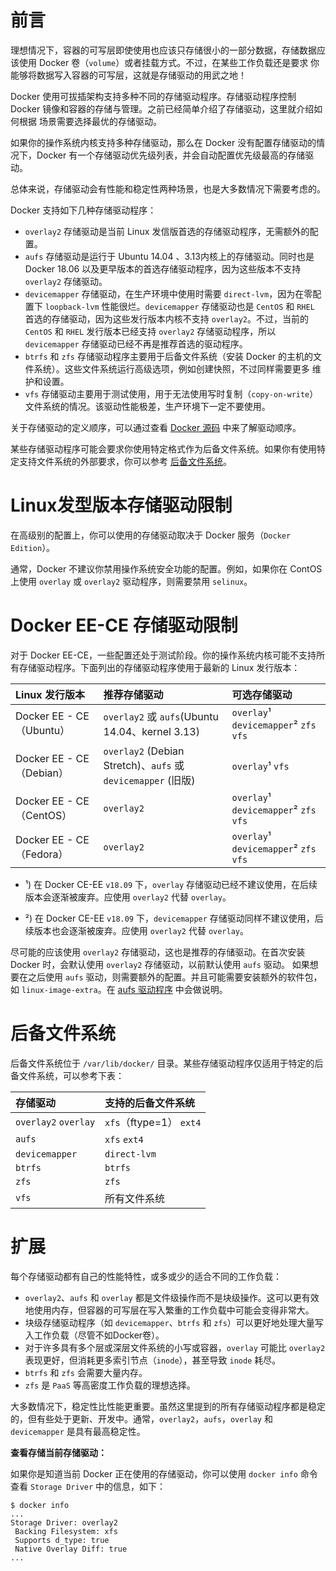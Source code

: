 # 前言

理想情况下，容器的可写层即使使用也应该只存储很小的一部分数据，存储数据应该使用 Docker 卷（`volume`）或者挂载方式。不过，在某些工作负载还是要求
你能够将数据写入容器的可写层，这就是存储驱动的用武之地！

Docker 使用可拔插架构支持多种不同的存储驱动程序。存储驱动程序控制 Docker 镜像和容器的存储与管理。之前已经简单介绍了存储驱动，这里就介绍如何根据
场景需要选择最优的存储驱动。

如果你的操作系统内核支持多种存储驱动，那么在 Docker 没有配置存储驱动的情况下，Docker 有一个存储驱动优先级列表，并会自动配置优先级最高的存储驱动。

总体来说，存储驱动会有性能和稳定性两种场景，也是大多数情况下需要考虑的。

Docker 支持如下几种存储驱动程序：

- `overlay2` 存储驱动是当前 Linux 发信版首选的存储驱动程序，无需额外的配置。
- `aufs` 存储驱动是运行于 Ubuntu 14.04 、3.13内核上的存储驱动。同时也是 Docker 18.06 以及更早版本的首选存储驱动程序，因为这些版本不支持 `overlay2` 存储驱动。
- `devicemapper` 存储驱动，在生产环境中使用时需要 `direct-lvm`，因为在零配置下 `loopback-lvm` 性能很烂。`devicemapper` 存储驱动也是
`CentOS` 和 `RHEL` 首选的存储驱动，因为这些发行版本内核不支持 `overlay2`。不过，当前的 `CentOS` 和 `RHEL` 发行版本已经支持 `overlay2`
存储驱动程序，所以 `devicemapper` 存储驱动已经不再是推荐首选的驱动程序。
- `btrfs` 和 `zfs` 存储驱动程序主要用于后备文件系统（安装 Docker 的主机的文件系统）。这些文件系统运行高级选项，例如创建快照，不过同样需要更多
维护和设置。
- `vfs` 存储驱动主要用于测试使用，用于无法使用写时复制（`copy-on-write`）文件系统的情况。该驱动性能极差，生产环境下一定不要使用。

关于存储驱动的定义顺序，可以通过查看 [Docker 源码](https://github.com/docker/docker-ce/blob/18.09/components/engine/daemon/graphdriver/driver_linux.go#L50) 中来了解驱动顺序。

某些存储驱动程序可能会要求你使用特定格式作为后备文件系统。如果你有使用特定支持文件系统的外部要求，你可以参考 [后备文件系统](#后备文件系统)。

# Linux发型版本存储驱动限制

在高级别的配置上，你可以使用的存储驱动取决于 Docker 服务（`Docker Edition`）。

通常，Docker 不建议你禁用操作系统安全功能的配置。例如，如果你在 ContOS 上使用 `overlay` 或 `overlay2` 驱动程序，则需要禁用 `selinux`。

# Docker EE-CE 存储驱动限制

对于 Docker EE-CE，一些配置还处于测试阶段。你的操作系统内核可能不支持所有存储驱动程序。下面列出的存储驱动程序使用于最新的 Linux 发行版本：

|Linux 发行版本|推荐存储驱动|可选存储驱动|
|:-----------|:---------|:---------|
|Docker EE - CE（Ubuntu）| `overlay2` 或 `aufs`(Ubuntu 14.04、kernel 3.13)|`overlay`¹ `devicemapper`² `zfs` `vfs`|
|Docker EE - CE（Debian）| `overlay2` (Debian Stretch)、`aufs` 或 `devicemapper` (旧版) | `overlay`¹ `vfs` |
|Docker EE - CE（CentOS）| `overlay2` | `overlay`¹ `devicemapper`² `zfs` `vfs` |
|Docker EE - CE（Fedora）| `overlay2` | `overlay`¹ `devicemapper`² `zfs` `vfs` |

- ¹) 在 Docker CE-EE `v18.09` 下，`overlay` 存储驱动已经不建议使用，在后续版本会逐渐被废弃。应使用 `overlay2` 代替 `overlay`。

- ²) 在 Docker CE-EE `v18.09` 下，`devicemapper` 存储驱动同样不建议使用，后续版本也会逐渐被废弃。应使用 `overlay2` 代替 `overlay`。

尽可能的应该使用 `overlay2` 存储驱动，这也是推荐的存储驱动。在首次安装 Docker 时，会默认使用 `overlay2` 存储驱动，以前默认使用 `aufs` 驱动。
如果想要在之后使用 `aufs` 驱动，则需要额外的配置。并且可能需要安装额外的软件包，如 `linux-image-extra`。在 [aufs 驱动程序]() 中会做说明。

# 后备文件系统

后备文件系统位于 `/var/lib/docker/` 目录。某些存储驱动程序仅适用于特定的后备文件系统，可以参考下表：

|存储驱动 |支持的后备文件系统 |
|:------|:---------------|
|`overlay2` `overlay` | `xfs`（ftype=1）  `ext4`
|`aufs`	| `xfs` `ext4`|
|`devicemapper` | `direct-lvm`|
|`btrfs` | `btrfs` |
|`zfs` | `zfs` |
|`vfs` |所有文件系统 |

# 扩展

每个存储驱动都有自己的性能特性，或多或少的适合不同的工作负载：

- `overlay2`、`aufs` 和 `overlay` 都是文件级操作而不是块级操作。这可以更有效地使用内存，但容器的可写层在写入繁重的工作负载中可能会变得非常大。
- 块级存储驱动程序（如 `devicemapper`、`btrfs` 和 `zfs`）可以更好地处理大量写入工作负载（尽管不如Docker卷）。
- 对于许多具有多个层或深层文件系统的小写或容器，`overlay` 可能比 `overlay2` 表现更好，但消耗更多索引节点（`inode`），甚至导致 `inode` 耗尽。
- `btrfs` 和 `zfs` 会需要大量内存。
- `zfs` 是 `PaaS` 等高密度工作负载的理想选择。

大多数情况下，稳定性比性能更重要。虽然这里提到的所有存储驱动程序都是稳定的，但有些处于更新、开发中。通常，`overlay2`，`aufs`，`overlay` 和 `devicemapper` 是具有最高稳定性。

**查看存储当前存储驱动：**

如果你是知道当前 Docker 正在使用的存储驱动，你可以使用 `docker info` 命令查看 `Storage Driver` 中的信息，如下：

```
$ docker info
...
Storage Driver: overlay2
 Backing Filesystem: xfs
 Supports d_type: true
 Native Overlay Diff: true
...
```